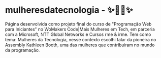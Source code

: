 # mulheresdatecnologia - ✨💪🌹✨

Página desenvolvida como projeto final do curso de "Programação Web para Iniciantes" no WoMakers Code|Mais Mulheres em Tech, em parceria com a Microsoft, NTT Global Networks e Cursos rme & irme. Tem como tema: Mulheres da Tecnologia, nesse contexto escolhi falar da pioneira no Assembly Kathleen Booth, uma das mulheres que contribuíram no mundo da programação.
